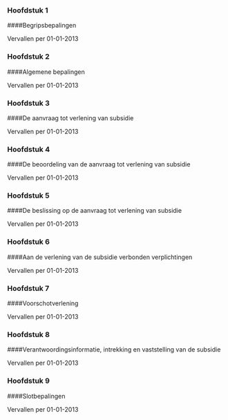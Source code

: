 <meta http-equiv='Content-Type' content='text/html; charset=utf-8' />

### Hoofdstuk  1  

####Begripsbepalingen

Vervallen per 01-01-2013 

### Hoofdstuk  2  

####Algemene bepalingen

Vervallen per 01-01-2013 

### Hoofdstuk  3  

####De aanvraag tot verlening van subsidie

Vervallen per 01-01-2013 

### Hoofdstuk  4  

####De beoordeling van de aanvraag tot verlening van subsidie

Vervallen per 01-01-2013 

### Hoofdstuk  5  

####De beslissing op de aanvraag tot verlening van subsidie

Vervallen per 01-01-2013 

### Hoofdstuk  6  

####Aan de verlening van de subsidie verbonden verplichtingen

Vervallen per 01-01-2013 

### Hoofdstuk  7  

####Voorschotverlening

Vervallen per 01-01-2013 

### Hoofdstuk  8  

####Verantwoordingsinformatie, intrekking en vaststelling van de subsidie

Vervallen per 01-01-2013 

### Hoofdstuk  9  

####Slotbepalingen

Vervallen per 01-01-2013 

